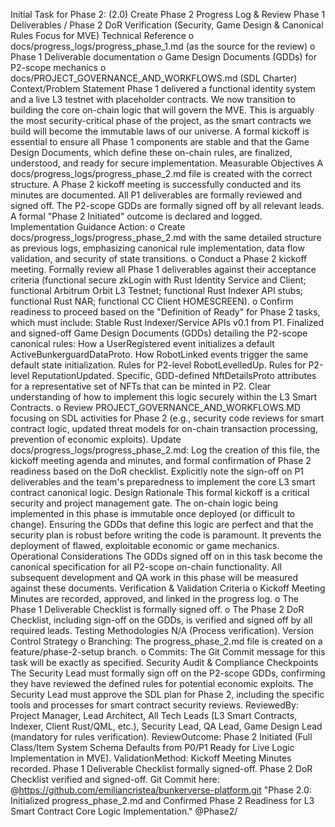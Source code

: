 Initial Task for Phase 2:
(2.0) Create Phase 2 Progress Log & Review Phase 1 Deliverables / Phase 2 DoR Verification
(Security, Game Design & Canonical Rules Focus for MVE)
Technical Reference
o docs/progress_logs/progress_phase_1.md (as the source for the review)
o Phase 1 Deliverable documentation
o Game Design Documents (GDDs) for P2-scope mechanics
o docs/PROJECT_GOVERNANCE_AND_WORKFLOWS.md (SDL Charter)
Context/Problem Statement
Phase 1 delivered a functional identity system and a live L3 testnet with placeholder contracts. We now transition to building the core on-chain logic that will govern the MVE. This is arguably the most security-critical phase of the project, as the smart contracts we build will become the immutable laws of our universe. A formal kickoff is essential to ensure all Phase 1 components are stable and that the Game Design Documents, which define these on-chain rules, are finalized, understood, and ready for secure implementation.
Measurable Objectives
A docs/progress_logs/progress_phase_2.md file is created with the correct structure.
A Phase 2 kickoff meeting is successfully conducted and its minutes are documented.
All P1 deliverables are formally reviewed and signed off.
The P2-scope GDDs are formally signed off by all relevant leads.
A formal "Phase 2 Initiated" outcome is declared and logged.
Implementation Guidance
Action:
o Create docs/progress_logs/progress_phase_2.md with the same detailed structure as previous logs, emphasizing canonical rule implementation, data flow validation, and security of state transitions.
o Conduct a Phase 2 kickoff meeting. Formally review all Phase 1 deliverables against their acceptance criteria (functional secure zkLogin with Rust Identity Service and Client; functional Arbitrum Orbit L3 Testnet; functional Rust Indexer API stubs; functional Rust NAR; functional CC Client HOMESCREEN).
o Confirm readiness to proceed based on the "Definition of Ready" for Phase 2 tasks, which must include:
Stable Rust Indexer/Service APIs v0.1 from P1.
Finalized and signed-off Game Design Documents (GDDs) detailing the P2-scope canonical rules:
How a UserRegistered event initializes a default ActiveBunkerguardDataProto.
How RobotLinked events trigger the same default state initialization.
Rules for P2-level RobotLevelledUp.
Rules for P2-level ReputationUpdated.
Specific, GDD-defined NftDetailsProto attributes for a representative set of NFTs that can be minted in P2.
Clear understanding of how to implement this logic securely within the L3 Smart Contracts.
o Review PROJECT_GOVERNANCE_AND_WORKFLOWS.MD focusing on SDL activities for Phase 2 (e.g., security code reviews for smart contract logic, updated threat models for on-chain transaction processing, prevention of economic exploits).
Update docs/progress_logs/progress_phase_2.md: Log the creation of this file, the kickoff meeting agenda and minutes, and formal confirmation of Phase 2 readiness based on the DoR checklist. Explicitly note the sign-off on P1 deliverables and the team's preparedness to implement the core L3 smart contract canonical logic.
Design Rationale
This formal kickoff is a critical security and project management gate. The on-chain logic being implemented in this phase is immutable once deployed (or difficult to change). Ensuring the GDDs that define this logic are perfect and that the security plan is robust before writing the code is paramount. It prevents the deployment of flawed, exploitable economic or game mechanics.
Operational Considerations
The GDDs signed off on in this task become the canonical specification for all P2-scope on-chain functionality. All subsequent development and QA work in this phase will be measured against these documents.
Verification & Validation Criteria
o Kickoff Meeting Minutes are recorded, approved, and linked in the progress log.
o The Phase 1 Deliverable Checklist is formally signed off.
o The Phase 2 DoR Checklist, including sign-off on the GDDs, is verified and signed off by all required leads.
Testing Methodologies
N/A (Process verification).
Version Control Strategy
o Branching: The progress_phase_2.md file is created on a feature/phase-2-setup branch.
o Commits: The Git Commit message for this task will be exactly as specified.
Security Audit & Compliance Checkpoints
The Security Lead must formally sign off on the P2-scope GDDs, confirming they have reviewed the defined rules for potential economic exploits.
The Security Lead must approve the SDL plan for Phase 2, including the specific tools and processes for smart contract security reviews.
ReviewedBy: Project Manager, Lead Architect, All Tech Leads (L3 Smart Contracts, Indexer, Client Rust/QML, etc.), Security Lead, QA Lead, Game Design Lead (mandatory for rules verification).
ReviewOutcome: Phase 2 Initiated (Full Class/Item System Schema Defaults from P0/P1 Ready for Live Logic Implementation in MVE).
ValidationMethod: Kickoff Meeting Minutes recorded. Phase 1 Deliverable Checklist formally signed-off. Phase 2 DoR Checklist verified and signed-off.
Git Commit here: @https://github.com/emiliancristea/bunkerverse-platform.git "Phase 2.0: Initialized progress_phase_2.md and Confirmed Phase 2 Readiness for L3 Smart Contract Core Logic Implementation." @Phase2/